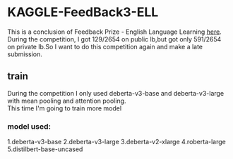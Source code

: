 # KAGGLE-FeedBack3-ELL
This is a conclusion of Feedback Prize - English Language Learning [here](https://www.kaggle.com/competitions/feedback-prize-english-language-learning).\
During the competition, I got 129/2654 on public lb,but got only 591/2654 on private lb.So I want to do this competition again and make a late submission.
## train
During the competition I only used deberta-v3-base and deberta-v3-large with mean pooling and attention pooling.\
This time I'm going to train more model
### model used:
1.deberta-v3-base
2.deberta-v3-large
3.deberta-v2-xlarge
4.roberta-large
5.distilbert-base-uncased
